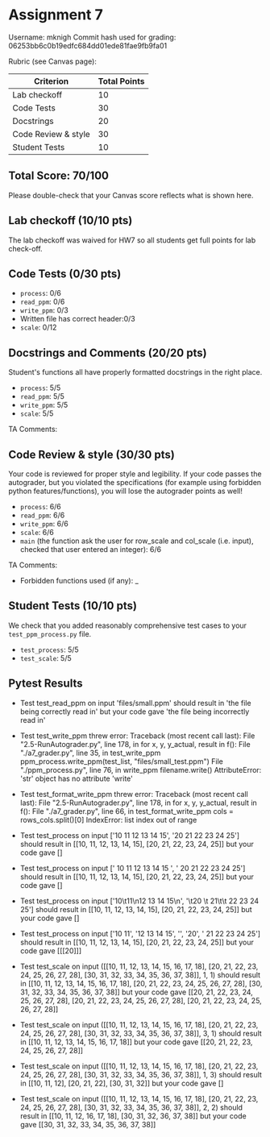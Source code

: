 # Assignment 7

Username: mknigh
Commit hash used for grading: 06253bb6c0b19edfc684dd01ede81fae9fb9fa01

Rubric (see Canvas page):

| Criterion           | Total Points |
| ------------------- | ------------ |
| Lab checkoff  | 10                 |
| Code Tests   | 30                  |
| Docstrings  | 20                   |
| Code Review & style   | 30         |
| Student Tests | 10                 |

## Total Score: 70/100
Please double-check that your Canvas score reflects what is shown here. 


## Lab checkoff (10/10 pts)
The lab checkoff was waived for HW7 so all students get full points for lab check-off.


## Code Tests (0/30 pts)
 
- `process`: 0/6
- `read_ppm`: 0/6
- `write_ppm`: 0/3
- Written file has correct header:0/3
- `scale`: 0/12



## Docstrings and Comments (20/20 pts)
Student's functions all have properly formatted docstrings in the right place.
- `process`: 5/5
- `read_ppm`: 5/5
- `write_ppm`: 5/5
- `scale`: 5/5


TA Comments: 



## Code Review & style (30/30 pts)
Your code is reviewed for proper style and legibility.
If your code passes the autograder, but you violated the specifications (for example using forbidden python features/functions), you will lose the autograder points as well!
- `process`: 6/6
- `read_ppm`: 6/6
- `write_ppm`: 6/6
- `scale`: 6/6
- `main` (the function ask the user for row_scale and col_scale (i.e. input), checked that user entered an integer): 6/6

TA Comments: 

- Forbidden functions used (if any): _


## Student Tests (10/10 pts)
We check that you added reasonably comprehensive test cases to your `test_ppm_process.py` file.
- `test_process`: 5/5
- `test_scale`: 5/5



## Pytest Results
- Test test_read_ppm on input 'files/small.ppm' should result in 'the file being correctly read in'
  but your code gave 'the file being incorrectly read in'

- Test test_write_ppm threw error:
Traceback (most recent call last):
  File "2.5-RunAutograder.py", line 178, in <module>
    for x, y, y_actual, result in f():
  File "./a7_grader.py", line 35, in test_write_ppm
    ppm_process.write_ppm(test_list, "files/small_test.ppm")
  File "./ppm_process.py", line 76, in write_ppm
    filename.write()
AttributeError: 'str' object has no attribute 'write'



- Test test_format_write_ppm threw error:
Traceback (most recent call last):
  File "2.5-RunAutograder.py", line 178, in <module>
    for x, y, y_actual, result in f():
  File "./a7_grader.py", line 66, in test_format_write_ppm
    cols = rows_cols.split()[0]
IndexError: list index out of range



- Test test_process on input ['10 11 12 13 14 15', '20 21 22 23 24 25'] should result in [[10, 11, 12, 13, 14, 15], [20, 21, 22, 23, 24, 25]]
  but your code gave []
- Test test_process on input [' 10   11  12 13 14 15  ', '  20 21    22 23    24 25'] should result in [[10, 11, 12, 13, 14, 15], [20, 21, 22, 23, 24, 25]]
  but your code gave []
- Test test_process on input ['10\t11\n12 13 14 15\n', '\t20 \t 21\t\t 22 23 24 25'] should result in [[10, 11, 12, 13, 14, 15], [20, 21, 22, 23, 24, 25]]
  but your code gave []
- Test test_process on input ['10 11', '12 13 14 15', '', '20', '    21 22 23 24 25'] should result in [[10, 11, 12, 13, 14, 15], [20, 21, 22, 23, 24, 25]]
  but your code gave [[[20]]]

- Test test_scale on input ([[10, 11, 12, 13, 14, 15, 16, 17, 18], [20, 21, 22, 23, 24, 25, 26, 27, 28], [30, 31, 32, 33, 34, 35, 36, 37, 38]], 1, 1) should result in [[10, 11, 12, 13, 14, 15, 16, 17, 18], [20, 21, 22, 23, 24, 25, 26, 27, 28], [30, 31, 32, 33, 34, 35, 36, 37, 38]]
  but your code gave [[20, 21, 22, 23, 24, 25, 26, 27, 28], [20, 21, 22, 23, 24, 25, 26, 27, 28], [20, 21, 22, 23, 24, 25, 26, 27, 28]]
- Test test_scale on input ([[10, 11, 12, 13, 14, 15, 16, 17, 18], [20, 21, 22, 23, 24, 25, 26, 27, 28], [30, 31, 32, 33, 34, 35, 36, 37, 38]], 3, 1) should result in [[10, 11, 12, 13, 14, 15, 16, 17, 18]]
  but your code gave [[20, 21, 22, 23, 24, 25, 26, 27, 28]]
- Test test_scale on input ([[10, 11, 12, 13, 14, 15, 16, 17, 18], [20, 21, 22, 23, 24, 25, 26, 27, 28], [30, 31, 32, 33, 34, 35, 36, 37, 38]], 1, 3) should result in [[10, 11, 12], [20, 21, 22], [30, 31, 32]]
  but your code gave []
- Test test_scale on input ([[10, 11, 12, 13, 14, 15, 16, 17, 18], [20, 21, 22, 23, 24, 25, 26, 27, 28], [30, 31, 32, 33, 34, 35, 36, 37, 38]], 2, 2) should result in [[10, 11, 12, 16, 17, 18], [30, 31, 32, 36, 37, 38]]
  but your code gave [[30, 31, 32, 33, 34, 35, 36, 37, 38]]

